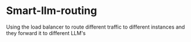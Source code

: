 # Smart-llm-routing
Using the load balancer to route different traffic to different instances and they forward it to different LLM's
